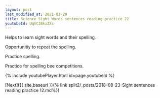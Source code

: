 ```yaml
---
layout: post
last_modified_at: 2021-03-29
title: Science Sight Words sentences reading practice 22
youtubeId: UqVCJBkzZXs
---
```

 
 
Helps to learn sight words and their spelling.

Opportunitiy to repeat the spelling. 

Practice spelling. 
 
Practice for spelling bee competitions. 
 
{% include youtubePlayer.html id=page.youtubeId %}
 
 

[Next]({{ site.baseurl }}{% link  split2/_posts/2018-08-23-Sight sentences reading practice 12.md%})
 
